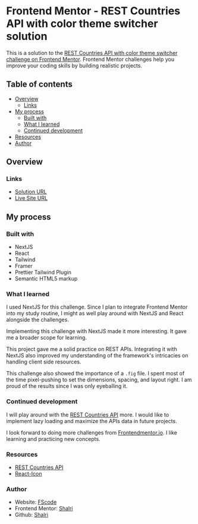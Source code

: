 # Frontend Mentor - REST Countries API with color theme switcher solution

This is a solution to the [REST Countries API with color theme switcher challenge on Frontend Mentor](https://www.frontendmentor.io/challenges/rest-countries-api-with-color-theme-switcher-5cacc469fec04111f7b848ca). Frontend Mentor challenges help you improve your coding skills by building realistic projects. 

## Table of contents

- [Overview](#overview)
  - [Links](#links)
- [My process](#my-process)
  - [Built with](#built-with)
  - [What I learned](#what-i-learned)
  - [Continued development](#continued-development)
- [Resources](#resources)
- [Author](#author)

## Overview

### Links

- [Solution URL](https://github.com/shalri/fm-rest-countries-api)
- [Live Site URL](https://shalri.github.io/fm-rest-countries-api/)

## My process

### Built with

- NextJS
- React
- Tailwind
- Framer
- Prettier Tailwind Plugin
- Semantic HTML5 markup

### What I learned

I used NextJS for this challenge. Since I plan to integrate Frontend Mentor
into my study routine, I might as well play around with NextJS and React
alongside the challenges.

Implementing this challenge with NextJS made it more interesting. It gave me
a broader scope for learning.

This project gave me a solid practice on REST APIs. Integrating it with NextJS
also improved my understanding of the framework's intricacies on handling client
side resources.

This challenge also showed the importance of a `.fig` file. I spent most of
the time pixel-pushing to set the dimensions, spacing, and layout right.
I am proud of the results since I was only eyeballing it.

### Continued development

I will play around with the [REST Countries API](https://restcountries.com/)
more. I would like to implement lazy loading and maximize the APIs data in
future projects.

I look forward to doing more challenges from [Frontendmentor.io](https://www.frontendmentor.io).
I like learning and practicing new concepts.

### Resources

- [REST Countries API](https://restcountries.com/)
- [React-Icon](https://react-icons.github.io/react-icons/)

### Author

- Website: [FScode](https://shalri.github.io/fscode/)
- Frontend Mentor: [Shalri](https://www.frontendmentor.io/profile/shalri)
- Github: [Shalri](https://github.com/shalri)
